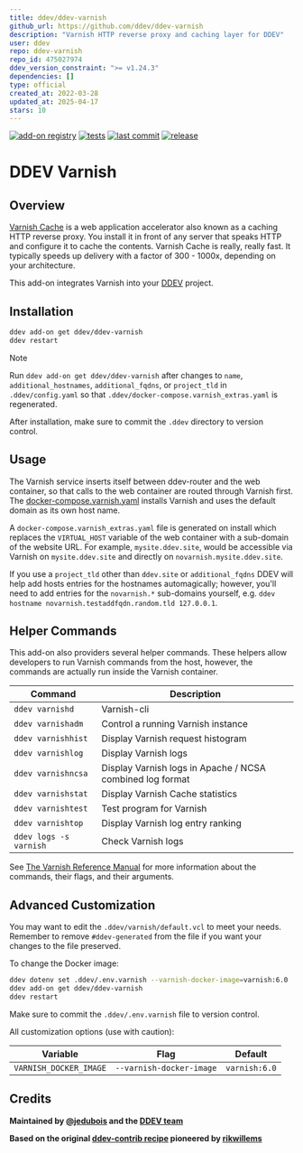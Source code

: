```yaml
---
title: ddev/ddev-varnish
github_url: https://github.com/ddev/ddev-varnish
description: "Varnish HTTP reverse proxy and caching layer for DDEV"
user: ddev
repo: ddev-varnish
repo_id: 475027974
ddev_version_constraint: ">= v1.24.3"
dependencies: []
type: official
created_at: 2022-03-28
updated_at: 2025-04-17
stars: 10
---
```


[![add-on registry](https://img.shields.io/badge/DDEV-Add--on_Registry-blue)](https://addons.ddev.com)
[![tests](https://github.com/ddev/ddev-varnish/actions/workflows/tests.yml/badge.svg?branch=main)](https://github.com/ddev/ddev-varnish/actions/workflows/tests.yml?query=branch%3Amain)
[![last commit](https://img.shields.io/github/last-commit/ddev/ddev-varnish)](https://github.com/ddev/ddev-varnish/commits)
[![release](https://img.shields.io/github/v/release/ddev/ddev-varnish)](https://github.com/ddev/ddev-varnish/releases/latest)

# DDEV Varnish

## Overview

[Varnish Cache](https://varnish-cache.org/) is a web application accelerator also known as a caching HTTP reverse proxy. You install it in front of any server that speaks HTTP and configure it to cache the contents. Varnish Cache is really, really fast. It typically speeds up delivery with a factor of 300 - 1000x, depending on your architecture.

This add-on integrates Varnish into your [DDEV](https://ddev.com/) project.

## Installation

```bash
ddev add-on get ddev/ddev-varnish
ddev restart
```

> [!NOTE]
> Run `ddev add-on get ddev/ddev-varnish` after changes to `name`, `additional_hostnames`, `additional_fqdns`, or `project_tld` in `.ddev/config.yaml` so that `.ddev/docker-compose.varnish_extras.yaml` is regenerated.

After installation, make sure to commit the `.ddev` directory to version control.

## Usage

The Varnish service inserts itself between ddev-router and the web container, so that calls to the web container are routed through Varnish first. The [docker-compose.varnish.yaml](https://github.com/ddev/ddev-varnish/blob/main/docker-compose.varnish.yaml) installs Varnish and uses the default domain as its own host name.

A `docker-compose.varnish_extras.yaml` file is generated on install which replaces the `VIRTUAL_HOST` variable of the web container with a sub-domain of the website URL. For example, `mysite.ddev.site`, would be accessible via Varnish on `mysite.ddev.site` and directly on `novarnish.mysite.ddev.site`.

If you use a `project_tld` other than `ddev.site` or `additional_fqdns` DDEV will help add hosts entries for the hostnames automagically; however, you'll need to add entries for the `novarnish.*` sub-domains yourself, e.g. `ddev hostname novarnish.testaddfqdn.random.tld 127.0.0.1`.

## Helper Commands

This add-on also providers several helper commands. These helpers allow developers to run Varnish commands from the host, however, the commands are actually run inside the Varnish container.

| Command | Description |
| --- | --- |
| `ddev varnishd` | Varnish-cli |
| `ddev varnishadm` | Control a running Varnish instance |
| `ddev varnishhist` | Display Varnish request histogram |
| `ddev varnishlog` | Display Varnish logs |
| `ddev varnishncsa` | Display Varnish logs in Apache / NCSA combined log format |
| `ddev varnishstat` | Display Varnish Cache statistics |
| `ddev varnishtest` | Test program for Varnish |
| `ddev varnishtop` | Display Varnish log entry ranking |
| `ddev logs -s varnish` | Check Varnish logs |

See [The Varnish Reference Manual](https://varnish-cache.org/docs/6.0/reference/index.html) for more information about the commands, their flags, and their arguments.

## Advanced Customization

You may want to edit the `.ddev/varnish/default.vcl` to meet your needs. Remember to remove `#ddev-generated` from the file if you want your changes to the file preserved.

To change the Docker image:

```bash
ddev dotenv set .ddev/.env.varnish --varnish-docker-image=varnish:6.0
ddev add-on get ddev/ddev-varnish
ddev restart
```

Make sure to commit the `.ddev/.env.varnish` file to version control.

All customization options (use with caution):

| Variable | Flag | Default |
| -------- | ---- | ------- |
| `VARNISH_DOCKER_IMAGE` | `--varnish-docker-image` | `varnish:6.0` |

## Credits

**Maintained by [@jedubois](https://github.com/jedubois) and the [DDEV team](https://ddev.com/support-ddev/)**

**Based on the original [ddev-contrib recipe](https://github.com/ddev/ddev-contrib/tree/master/docker-compose-services/varnish) pioneered by [rikwillems](https://github.com/rikwillems)**
